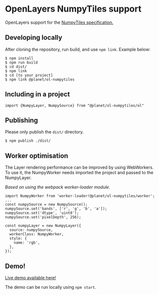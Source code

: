 # OpenLayers NumpyTiles support

OpenLayers support for the [NumpyTiles specification.](https://github.com/planetlabs/numpytiles-spec/)

## Developing locally

After cloning the repository, run build, and use `npm link`. Example below:

```
$ npm install
$ npm run build
$ cd dist/
$ npm link
$ cd [to your project]
$ npm link @planet/ol-numpytiles
```

## Including in a project

```
import {NumpyLayer, NumpySource} from "@planet/ol-numpytiles/ol"
```


## Publishing

Please only publish the `dist/` directory.

```
$ npm publish ./dist/
```

## Worker optimisation

The Layer rendering performance can be improved by using WebWorkers.
To use it, the NumpyWorker needs imported the project and passed to the NumpyLayer.

*Based on using the webpack worker-loader module.*

```
import NumpyWorker from 'worker-loader!@planet/ol-numpytiles/worker';
...
const numpySource = new NumpySource();
numpySource.set('bands', ['r', 'g', 'b', 'a']);
numpySource.set('dtype', 'uint8');
numpySource.set('pixelDepth', 256);

const numpyLayer = new NumpyLayer({
  source: numpySource,
  workerClass: NumpyWorker,
  style: {
    name: 'rgb',
  },
});
```

## Demo!

[Live demo available here!](https://planetlabs.github.io/ol-numpytiles/)

The demo can be run locally using `npm start`.
